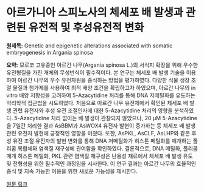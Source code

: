 # 아르가니아 스피노사의 체세포 배 발생과 관련된 유전적 및 후성유전적 변화

**원제목:** Genetic and epigenetic alterations associated with somatic embryogenesis in Argania spinosa

**요약:** 모로코 고유종인 아르간 나무(Argania spinosa L.)의 서식지 확장을 위해 우수한 유전형질을 가진 개체의 무성번식이 필수적이다. 본 연구는 체세포 배 발생 기술을 이용하여 아르간 나무의 우수 유전자원을 증식하는 방법을 평가하였다.  다양한 식물 생장 조절 물질과 첨가제를 사용하여 최적 배양 조건을 확립하고자 하였으며, 아르간 나무의 in vitro 배양 저항성을 고려하여 5-Azacytidine 처리를 통해 DNA 저메틸화를 유도하는 약리학적 접근법을 시도하였다.  처음으로 아르간 나무 유전체에서 확인된 체세포 배 발생 관련 유전자와 후성 유전 조절인자에 대한 5-Azacytidine 처리의 영향을 분석하였다.  5-Azacytidine 처리 없이는 배 발생이 관찰되지 않았으나, 20 µM 5-Azacytidine을 7일간 처리한 결과 AsBBM과 AsWOX4 유전자 발현이 증가하는 등 체세포 배 발생 관련 유전자 발현에 긍정적인 영향을 미쳤다.  또한, AsPKL, AsCLF, AsLHP와 같은 후성 유전 조절 유전자의 발현 변화를 통해 DNA 저메틸화가 히스톤 메틸화를 매개하는 폴리콤 복합체와 염색질 재구성에 관여함을 확인하였다.  결론적으로, DNA 메틸화, 폴리콤 매개 히스톤 메틸화, PKL 관련 염색질 재구성은 난용성 재료에서 체세포 배 발생 유도 및 전형성을 위한 필수적인 과정임을 시사한다. 이 연구 결과는 아르간 나무의 효율적인 증식 및 지속 가능한 이용을 위한 새로운 가능성을 제시한다.

[원문 링크](https://link.springer.com/article/10.1007/s11816-025-00999-5)
